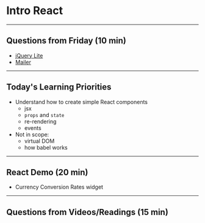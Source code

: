 # Intro React

---

## Questions from Friday (10 min)

* [jQuery Lite](https://github.com/appacademy/curriculum/tree/master/javascript/projects/jquery_lite/solution)
* [Mailer](https://github.com/appacademy/curriculum/tree/master/javascript/projects/mail/solution)

---

## Today's Learning Priorities

* Understand how to create simple React components
  * jsx
  * `props` and `state`
  * re-rendering
  * events
* Not in scope:
  * virtual DOM
  * how babel works

---

## React Demo (20 min)

* Currency Conversion Rates widget

---

## Questions from Videos/Readings (15 min)
